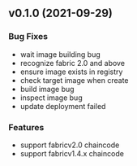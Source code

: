 
<a name="v0.1.0"></a>
## v0.1.0 (2021-09-29)

### Bug Fixes

* wait image building bug
* recognize fabric 2.0 and above
* ensure image exists in registry
* check target image when create
* build image bug
* inspect image bug
* update deployment failed

### Features

* support fabricv2.0 chaincode
* support fabricv1.4.x chaincode



